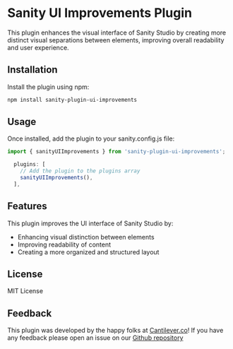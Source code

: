 # Sanity UI Improvements Plugin

This plugin enhances the visual interface of Sanity Studio by creating more distinct visual separations between elements, improving overall readability and user experience.

## Installation

Install the plugin using npm:

```bash
npm install sanity-plugin-ui-improvements
```

## Usage

Once installed, add the plugin to your sanity.config.js file:

```js
import { sanityUIImprovements } from 'sanity-plugin-ui-improvements';
```

```js
  plugins: [
    // Add the plugin to the plugins array
    sanityUIImprovements(),
  ],
```

## Features

This plugin improves the UI interface of Sanity Studio by:

- Enhancing visual distinction between elements
- Improving readability of content
- Creating a more organized and structured layout

## License

MIT License

## Feedback

This plugin was developed by the happy folks at [Cantilever.co](https://www.cantilever.co/)! If you have any feedback please open an issue on our [Github repository](https://github.com/Cantilever/sanity-plugin-ui-improvements/issues)
